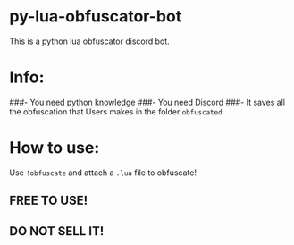 # py-lua-obfuscator-bot
This is a python lua obfuscator discord bot.

# Info:

###- You need python knowledge
###- You need Discord
###- It saves all the obfuscation that Users makes in the folder `obfuscated`

# How to use:

Use `!obfuscate` and attach a `.lua` file to obfuscate!


## FREE TO USE!
## DO NOT SELL IT!
